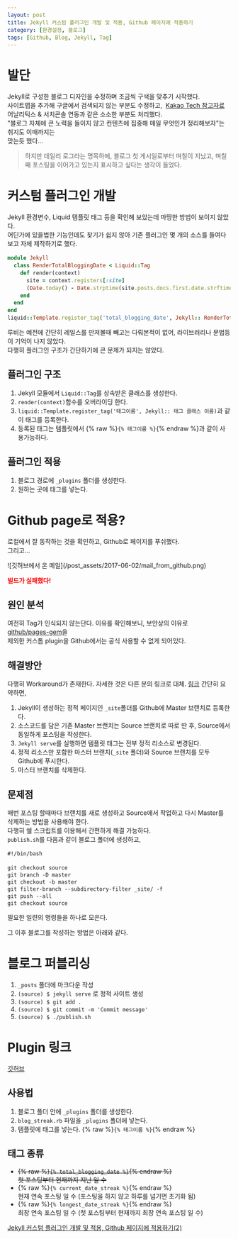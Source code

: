 ```yaml
---
layout: post
title: Jekyll 커스텀 플러그인 개발 및 적용, Github 페이지에 적용하기 
category: [환경설정, 블로그]
tags: [Github, Blog, Jekyll, Tag]
---
```


# 발단
<p class="message"> Jekyll로 구성한 블로그 디자인을 수정하며 조금씩 구색을 맞추기 시작했다.<br> 
사이트맵을 추가해 구글에서 검색되지 않는 부분도 수정하고, &nbsp;<a href="http://tech.kakao.com/2016/07/07/tech-blog-story/" target="_blank">Kakao Tech 참고자료</a><br>
어날리틱스 & 서치콘솔 연동과 같은 소소한 부분도 처리했다. <br> 
"블로그 자체에 큰 노력을 들이지 않고 컨텐츠에 집중해 매일 무엇인가 정리해보자"는 취지도 이때까지는<br> 맞는듯 했다... </p>

>하지만 데일리 로그라는 명목하에,&nbsp;블로그 첫 게시일로부터 며칠이 지났고,&nbsp;며칠째 포스팅을 이어가고 있는지 표시하고 싶다는 생각이 들었다.

# 커스텀 플러그인 개발
Jekyll 환경변수, Liquid 템플릿 태그 등을 확인해 보았는데 마땅한 방법이 보이지 않았다.  
어딘가에 있을법한 기능인데도 찾기가 쉽지 않아 기존 플러그인 몇 개의 소스를 들여다 보고 자체 제작하기로 했다.
``` ruby
module Jekyll
  class RenderTotalBloggingDate < Liquid::Tag
    def render(context)
      site = context.registers[:site]
      (Date.today() - Date.strptime(site.posts.docs.first.date.strftime('%Y-%m-%d'), '%Y-%m-%d')).to_i+1
    end
  end
end
liquid::Template.register_tag('total_blogging_date', Jekyll:: RenderTotalBloggingDate)
```
루비는 예전에 간단히 레일스를 만져볼때 빼고는 다뤄본적이 없어, 라이브러리나 문법등이 기억이 나지 않았다.  
다행히 플러그인 구조가 간단하기에 큰 문제가 되지는 않았다.

## 플러그인 구조
1. Jekyll 모듈에서 `Liquid::Tag`를 상속받은 클래스를 생성한다.  
2. `render(context)`함수를 오버라이딩 한다.  
3. `liquid::Template.register_tag('태그이름', Jekyll:: 태그 클래스 이름)`과 같이 태그를 등록한다.  
4. 등록된 태그는 템플릿에서 {% raw %}`{% 태그이름 %}`{% endraw %}과 같이 사용가능하다.

## 플러그인 적용
1. 블로그 경로에 `_plugins` 폴더를 생성한다.
2. 원하는 곳에 태그를 넣는다.


# Github page로 적용?
<p class="message"> 로컬에서 잘 동작하는 것을 확인하고, Github로 페이지를 푸쉬했다.<br>그리고... </p>
![깃허브에서 온 메일](/post_assets/2017-06-02/mail_from_github.png)
<p style="color:red; font-weight:bold;">빌드가 실패했다!</p>


## 원인 분석
여전히 Tag가 인식되지 않는단다. 이유를 확인해보니, 보안상의 이유로 [github/pages-gem](https://github.com/github/pages-gem)을  
제외한 커스톰 plugin을 Github에서는 공식 사용할 수 없게 되어있다.  

## 해결방안
다행히 Workaround가 존재한다. 자세한 것은 다른 분의 링크로 대체.
<a href="http://gumpcha.github.io/blog/github-pages-with-jekyll-custom-plugin/" target="_blank">링크</a>
간단히 요약하면,  
1. Jekyll이 생성하는 정적 페이지인 `_site`폴더를 Github에 Master 브랜치로 등록한다.  
2. 소스코드를 담은 기존 Master 브랜치는 Source 브랜치로 따로 딴 후, Source에서 동일하게 포스팅을 작성한다.  
3. `Jekyll serve`를 실행하면 템플릿 태그는 전부 정적 리소스로 변경된다.  
4. 정적 리소스만 포함한 마스터 브랜치(`_site` 폴더)와 Source 브랜치를 모두 Github에 푸시한다.  
5. 마스터 브랜치를 삭제한다.  

## 문제점
매번 포스팅 할때마다 브랜치를 새로 생성하고 Source에서 작업하고 다시 Master를 삭제하는 방법을 사용해야 한다.  
다행히 쉘 스크립트를 이용해서 간편하게 해결 가능하다.  
`publish.sh`를 다음과 같이 블로그 폴더에 생성하고, 
``` shell
#!/bin/bash

git checkout source
git branch -D master
git checkout -b master 
git filter-branch --subdirectory-filter _site/ -f
git push --all
git checkout source
```
필요한 일련의 명령들을 하나로 모은다.  

그 이후 블로그를 작성하는 방법은 아래와 같다.

# 블로그 퍼블리싱
1. `_posts` 폴더에 마크다운 작성
2. `(source) $ jekyll serve` 로 정적 사이트 생성
3. `(source) $ git add .`
4. `(source) $ git commit -m 'Commit message'`
5. `(source) $ ./publish.sh`


# Plugin 링크
[깃허브](https://github.com/MinyoungJung/jekyll-plugin-blogStreak)  

## 사용법
1. 블로그 폴더 안에 `_plugins` 폴더를 생성한다.  
2. `blog_streak.rb` 파일을 `_plugins` 폴더에 넣는다.
3. 템플릿에 태그를 넣는다. {% raw %}`{% 태그이름 %}`{% endraw %} 

## 태그 종류
- ~~{% raw %}`{% total_blogging_date %}`{% endraw %}~~  
~~첫 포스팅부터 현재까지 지난 일 수~~
- {% raw %}`{% current_date_streak %}`{% endraw %}  
현재 연속 포스팅 일 수 (포스팅을 하지 않고 하루를 넘기면 초기화 됨)
- {% raw %}`{% longest_date_streak %}`{% endraw %}  
최장 연속 포스팅 일 수 (첫 포스팅부터 현재까지 최장 연속 포스팅 일 수)

[Jekyll 커스텀 플러그인 개발 및 적용, Github 페이지에 적용하기(2)](/환경설정/블로그/2017/06/03/jekyll-custom-plugin-develop-and-adopt-to-github-(2)/)




